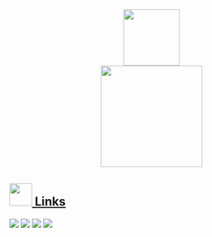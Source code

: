 <!-- <img width=100% src="https://capsule-render.vercel.app/api?type=waving&color=b815e4&height=120&section=header"/> -->
  
  
<div id="header" align="center">
  <img src="https://media.giphy.com/media/M9gbBd9nbDrOTu1Mqx/giphy.gif" width="100"/>
</div>

<div align="center">
  <a href="https://github.com/SamuelSilvaB">
  <img height="180em" src="https://github-readme-stats.vercel.app/api?username=SamuelSilvaB&bg_color=30,b815e4,090979&title_color=fff&text_color=fff"/>
</div> 

  


## <img height="40" src="https://raw.githubusercontent.com/innng/innng/master/assets/kyubey.gif"/> Links
[![](https://img.shields.io/badge/-linkedin-0073B1?style=flat-square)](http://linkedin.com/in/ingridrosselis)
[![](https://img.shields.io/badge/-twitter-1C9CEA?style=flat-square)](https://twitter.com/_innng_)
[![](https://img.shields.io/badge/-resume-332B40?style=flat-square)](https://resume.io/r/zUDFmwciy)
[![](https://img.shields.io/badge/-badges-2D4E00?style=flat-square)](https://www.youracclaim.com/users/ingridrosselis/badges)
